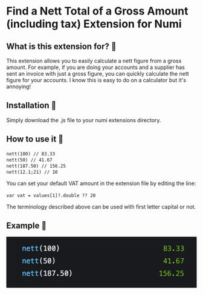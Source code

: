 # Find a Nett Total of a Gross Amount (including tax) Extension for Numi

## What is this extension for? :mag_right:

This extension allows you to easily calculate a nett figure from a gross amount. For example, if you are doing your accounts and a supplier has sent an invoice with just a gross figure, you can quickly calculate the nett figure for your accounts. I know this is easy to do on a calculator but it's annoying!

## Installation :floppy_disk:

Simply download the .js file to your numi extensions directory.


## How to use it :wrench:

```
nett(100) // 83.33
nett(50) // 41.67
nett(187.50) // 156.25
nett(12.1;21) // 10
```

You can set your default VAT amount in the extension file by editing the line:

`var vat = values[1]?.double ?? 20`

The terminology described above can be used with first letter capital or not. 

## Example :memo:
![extensionDemonstration](SS.png)
